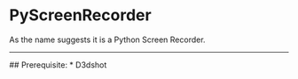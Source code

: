 # PyScreenRecorder
As the name suggests it is a Python Screen Recorder.
<hr>
## Prerequisite:
* D3dshot
